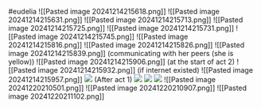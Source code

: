 #eudelia 
![[Pasted image 20241214215618.png]]
![[Pasted image 20241214215631.png]]
![[Pasted image 20241214215713.png]]
![[Pasted image 20241214215725.png]]
![[Pasted image 20241214215731.png]]
![[Pasted image 20241214215745.png]]
![[Pasted image 20241214215816.png]]
![[Pasted image 20241214215826.png]]
![[Pasted image 20241214215839.png]]
(communicating with her peers (she is yellow))
![[Pasted image 20241214215906.png]]
(at the start of act 2)
![[Pasted image 20241214215932.png]]
(if internet existed)
![[Pasted image 20241214215957.png]]
**![](https://lh7-rt.googleusercontent.com/docsz/AD_4nXeWWbQ5IJDJltlGDXgSO8L6VIMEXPizGQkhSzs7iW1O-hWQ6MBNx0BrxHG4CHnR1tQ3PLKQkQBk5PRDbdrqa69CLorjzD0Tzs-xqeWIkmEVcEU1mCv59zsv8Br7uC7quW88M5Qo?key=ArE9gjGx41F-QdnnpTPqXmu4)**
(After act 1)
**![](https://lh7-rt.googleusercontent.com/docsz/AD_4nXfUqklDE72I22pyCCS2iYYKcoowyw2i7t4pywz2-s0nx4RRYU4sbVeFiXMhHLq8J8TwRaCEBd_bZnPZGpE2dsVWc2Z5EJDhMEY7Lc3-h5wcrtpgYoI7sqgPsP5VRpHmwBsqdrNL?key=ArE9gjGx41F-QdnnpTPqXmu4)**
**![](https://lh7-rt.googleusercontent.com/docsz/AD_4nXd0OaCsR2NPKIwi2KEdmrarU1ThqOw-jDI1MJWsE6ophkz0HkhROHzzPLNaeyta5skHQNMcPacZ5ViNCo_EL6wqlvhSvjCbCRiOAXarhaPfpWw37XFNczG3LPXSs0h82GTHD1g5bw?key=ArE9gjGx41F-QdnnpTPqXmu4)**
**![](https://lh7-rt.googleusercontent.com/docsz/AD_4nXfEBd5VyPvBlE4avGDgtWj0z_r9dpZQE6rfaFjd3bLKuKpfpure7pc85w_b4GMOOneWzXyW-sIoh-jxi7jzYJInUyKOt9edfI-IuERJSdFQott3XLZtpCAfFthmlJSHpg?key=ArE9gjGx41F-QdnnpTPqXmu4)**
![[Pasted image 20241220210501.png]]
![[Pasted image 20241220210907.png]]
![[Pasted image 20241220211102.png]]
